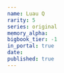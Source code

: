 ```yaml
---
name: Luau Q
rarity: 5
series: original
memory_alpha:
bigbook_tier: -1
in_portal: true
date:
published: true
---
```



